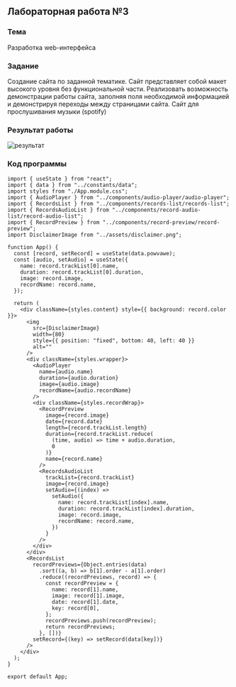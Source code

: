 ## Лабораторная работа №3

### Тема

Разработка web-интерфейса

### Задание

Создание сайта по заданной тематике. Сайт представляет собой макет высокого уровня без функциональной части. Реализовать возможность демонстрации работы сайта, заполняя поля необходимой информацией и демонстрируя переходы между страницами сайта.
Сайт для прослушивания музыки (spotify)

### Результат работы

![результат](./images/site.png)

### Код программы

```
import { useState } from "react";
import { data } from "../constants/data";
import styles from "./App.module.css";
import { AudioPlayer } from "../components/audio-player/audio-player";
import { RecordsList } from "../components/records-list/records-list";
import { RecordsAudioList } from "../components/record-audio-list/record-audio-list";
import { RecordPreview } from "../components/record-preview/record-preview";
import DisclaimerImage from "../assets/disclaimer.png";

function App() {
  const [record, setRecord] = useState(data.powvawe);
  const [audio, setAudio] = useState({
    name: record.trackList[0].name,
    duration: record.trackList[0].duration,
    image: record.image,
    recordName: record.name,
  });

  return (
    <div className={styles.content} style={{ background: record.color }}>
      <img
        src={DisclaimerImage}
        width={80}
        style={{ position: "fixed", bottom: 40, left: 40 }}
        alt=""
      />
      <div className={styles.wrapper}>
        <AudioPlayer
          name={audio.name}
          duration={audio.duration}
          image={audio.image}
          recordName={audio.recordName}
        />
        <div className={styles.recordWrap}>
          <RecordPreview
            image={record.image}
            date={record.date}
            length={record.trackList.length}
            duration={record.trackList.reduce(
              (time, audio) => time + audio.duration,
              0
            )}
            name={record.name}
          />
          <RecordsAudioList
            trackList={record.trackList}
            image={record.image}
            setAudio={(index) =>
              setAudio({
                name: record.trackList[index].name,
                duration: record.trackList[index].duration,
                image: record.image,
                recordName: record.name,
              })
            }
          />
        </div>
      </div>
      <RecordsList
        recordPreviews={Object.entries(data)
          .sort((a, b) => b[1].order - a[1].order)
          .reduce((recordPreviews, record) => {
            const recordPreview = {
              name: record[1].name,
              image: record[1].image,
              date: record[1].date,
              key: record[0],
            };
            recordPreviews.push(recordPreview);
            return recordPreviews;
          }, [])}
        setRecord={(key) => setRecord(data[key])}
      />
    </div>
  );
}

export default App;
```
